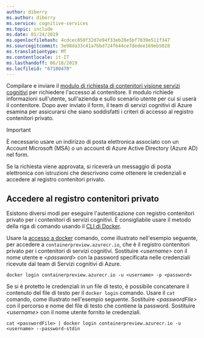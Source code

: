 ```yaml
---
author: diberry
ms.author: diberry
ms.service: cognitive-services
ms.topic: include
ms.date: 01/24/2019
ms.openlocfilehash: 4cdcec850f32d7e94f33eb28e5bf7839e511f347
ms.sourcegitcommit: 3e98da33c41a7bbd724f644ce7dedee169eb5028
ms.translationtype: MT
ms.contentlocale: it-IT
ms.lasthandoff: 06/18/2019
ms.locfileid: "67180470"
---
```

Compilare e inviare il [modulo di richiesta di contenitori visione servizi cognitivi](https://aka.ms/VisionContainersPreview) per richiedere l'accesso al contenitore. Il modulo richiede informazioni sull'utente, sull'azienda e sullo scenario utente per cui si userà il contenitore. Dopo aver inviato il form, il team di servizi cognitivi di Azure esamina per assicurarsi che siano soddisfatti i criteri di accesso al registro contenitori privato.

> [!IMPORTANT]
> È necessario usare un indirizzo di posta elettronica associato con un Account Microsoft (MSA) o un account di Azure Active Directory (Azure AD) nel form.

Se la richiesta viene approvata, si riceverà un messaggio di posta elettronica con istruzioni che descrivono come ottenere le credenziali e accedere al registro contenitori privato.

## <a name="log-in-to-the-private-container-registry"></a>Accedere al registro contenitori privato

Esistono diversi modi per eseguire l'autenticazione con registro contenitori privato per i contenitori di servizi cognitivi. È consigliabile usare il metodo della riga di comando usando il [CLI di Docker](https://docs.docker.com/engine/reference/commandline/cli/).

Usare la [accesso a docker](https://docs.docker.com/engine/reference/commandline/login/) comando, come illustrato nell'esempio seguente, per accedere a `containerpreview.azurecr.io`, che è il registro contenitori privato per i contenitori di servizi cognitivi. Sostituire *\<username\>* con il nome utente e *\<password\>* con la password specificata nelle credenziali ricevute dal team di Servizi cognitivi di Azure.

```
docker login containerpreview.azurecr.io -u <username> -p <password>
```

Se si è protetto le credenziali in un file di testo, è possibile concatenare il contenuto del file di testo per il `docker login` comando. Usare il `cat` comando, come illustrato nell'esempio seguente. Sostituire *\<passwordFile\>* con il percorso e nome del file di testo che contiene la password. Sostituire *\<username\>* con il nome utente fornito le credenziali.

```
cat <passwordFile> | docker login containerpreview.azurecr.io -u <username> --password-stdin
```

